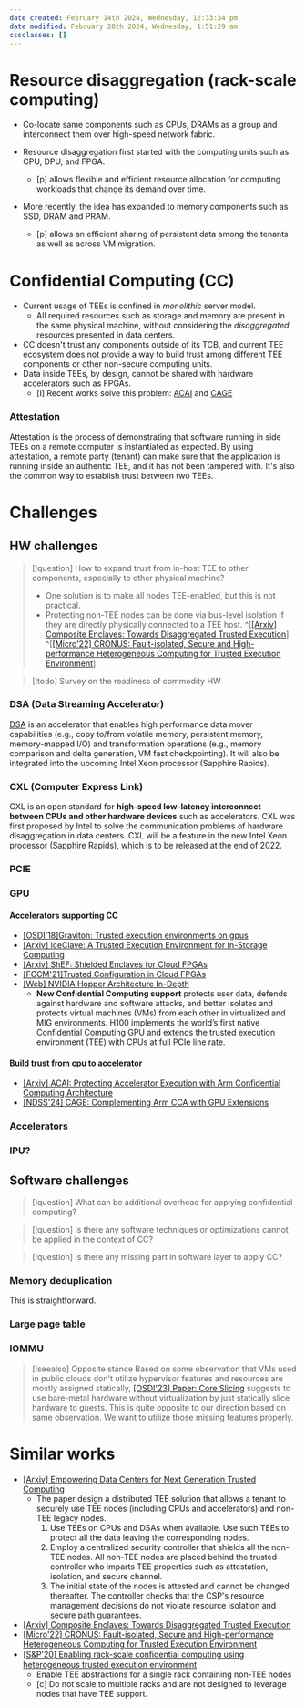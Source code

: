```yaml
---
date created: February 14th 2024, Wednesday, 12:33:34 pm
date modified: February 28th 2024, Wednesday, 1:51:29 am
cssclasses: []
---
```

# Resource disaggregation (rack-scale computing)
- Co-locate same components such as CPUs, DRAMs as a group and interconnect them over high-speed network fabric.

- Resource disaggregation first started with the computing units such as CPU, DPU, and FPGA.
	- [p] allows flexible and efficient resource allocation for computing workloads that change its demand over time.
- More recently, the idea has expanded to memory components such as SSD, DRAM and PRAM.
	- [p] allows an efficient sharing of persistent data among the tenants as well as across VM migration.


# Confidential Computing (CC)
- Current usage of TEEs is confined in *monolithic* server model.
	- All required resources such as storage and memory are present in the same physical machine, without considering the *disaggregated* resources presented in data centers.
- CC doesn't trust any components outside of its TCB, and current TEE ecosystem does not provide a way to build trust among different TEE components or other non-secure computing units.
- Data inside TEEs, by design, cannot be shared with hardware accelerators such as FPGAs.
	- [I] Recent works solve this problem: [ACAI](https://arxiv.org/abs/2305.15986) and [CAGE](<file:///Users/sujin/Library/CloudStorage/OneDrive-GeorgiaInstituteofTechnology/Zotero/storage/W7L6JILM/Wang et al. - 2024 - CAGE Complementing Arm CCA with GPU Extensions.pdf>)

### Attestation
Attestation is the process of demonstrating that software running in side TEEs on a remote computer is instantiated as expected. By using attestation, a remote party (tenant) can make sure that the application is running inside an authentic TEE, and it has not been tampered with. It's also the common way to establish trust between two TEEs.



# Challenges
## HW challenges

>[!question] How to expand trust from in-host TEE to other components, especially to other physical machine?
>- One solution is to make all nodes TEE-enabled, but this is not practical.
>- Protecting non-TEE nodes can be done via bus-level isolation if they are directly physically connected to a TEE host. ^[[[Arxiv] Composite Enclaves: Towards Disaggregated Trusted Execution](https://arxiv.org/pdf/2010.10416.pdf)] ^[[[Micro'22] CRONUS: Fault-isolated, Secure and High-performance Heterogeneous Computing for Trusted Execution Environment](https://ieeexplore.ieee.org/document/9923810)]

>[!todo] Survey on the readiness of commodity HW



### DSA (Data Streaming Accelerator)
[DSA](https://www.youtube.com/watch?v=21j7LGPIHB8) is an accelerator that enables high performance data mover capabilities (e.g., copy to/from volatile memory, persistent memory, memory-mapped I/O) and transformation operations (e.g., memory comparison and delta generation, VM fast checkpointing). It will also be integrated into the upcoming Intel Xeon processor (Sapphire Rapids).

### CXL (Computer Express Link)
CXL is an open standard for **high-speed low-latency interconnect between CPUs and other hardware devices** such as accelerators. CXL was first proposed by Intel to solve the communication problems of hardware disaggregation in data centers. CXL will be a feature in the new Intel Xeon processor (Sapphire Rapids), which is to be released at the end of 2022.

### PCIE


### GPU
#### Accelerators supporting CC
- [[OSDI'18]Graviton: Trusted execution environments on gpus](https://www.usenix.org/conference/osdi18/presentation/volos)
- [[Arxiv] IceClave: A Trusted Execution Environment for In-Storage Computing](https://arxiv.org/abs/2109.03373)
- [[Arxiv] ShEF: Shielded Enclaves for Cloud FPGAs](https://arxiv.org/pdf/2103.03500.pdf)
- [[FCCM'21]Trusted Configuration in Cloud FPGAs](https://ieeexplore.ieee.org/document/9443664)
- [[Web] NVIDIA Hopper Architecture In-Depth](https://developer.nvidia.com/blog/nvidia-hopper-architecture-in-depth/)
	- **New Confidential Computing support** protects user data, defends against hardware and software attacks, and better isolates and protects virtual machines (VMs) from each other in virtualized and MIG environments. H100 implements the world’s first native Confidential Computing GPU and extends the trusted execution environment (TEE) with CPUs at full PCIe line rate.


#### Build trust from cpu to accelerator
- [[Arxiv] ACAI: Protecting Accelerator Execution with Arm Confidential Computing Architecture](https://arxiv.org/abs/2305.15986)
- [[NDSS'24] CAGE: Complementing Arm CCA with GPU Extensions](https://fengweiz.github.io/paper/cage-ndss24.pdf)


### Accelerators

### IPU?




## Software challenges
>[!question] What can be additional overhead for applying confidential computing?

>[!question] Is there any software techniques or optimizations cannot be applied in the context of CC?

>[!question] Is there any missing part in software layer to apply CC?

### Memory deduplication
This is straightforward. 

### Large page table


### IOMMU


>[!seealso] Opposite stance
>Based on some observation that VMs used in public clouds don't utilize hypervisor features and resources are mostly assigned statically, [[OSDI'23] Paper: Core Slicing](https://www.usenix.org/conference/osdi23/presentation/zhou-ziqiao) suggests to use bare-metal hardware without virtualization by just statically slice hardware to guests. 
>This is quite opposite to our direction based on same observation. We want to utilize those missing features properly.


# Similar works
- [[Arxiv] Empowering Data Centers for Next Generation Trusted Computing](https://arxiv.org/abs/2211.00306)
	- The paper design a distributed TEE solution that allows a tenant to securely use TEE nodes (including CPUs and accelerators) and non-TEE legacy nodes.
		1. Use TEEs on CPUs and DSAs when available. Use such TEEs to protect all the data leaving the corresponding nodes. 
		2. Employ a centralized security controller that shields all the non-TEE nodes. All non-TEE nodes are placed behind the trusted controller who imparts TEE properties such as attestation, isolation, and secure channel.
		3. The initial state of the nodes is attested and cannot be changed thereafter. The controller checks that the CSP's resource management decisions do not violate resource isolation and secure path guarantees.
- [[Arxiv] Composite Enclaves: Towards Disaggregated Trusted Execution](https://arxiv.org/pdf/2010.10416.pdf)
- [[Micro'22] CRONUS: Fault-isolated, Secure and High-performance Heterogeneous Computing for Trusted Execution Environment](https://ieeexplore.ieee.org/document/9923810)
- [[S&P'20] Enabling rack-scale conﬁdential computing using heterogeneous trusted execution environment](https://ieeexplore.ieee.org/document/9152787)
	- Enable TEE abstractions for a single rack containing non-TEE nodes
	- [c] Do not scale to multiple racks and are not designed to leverage nodes that have TEE support.